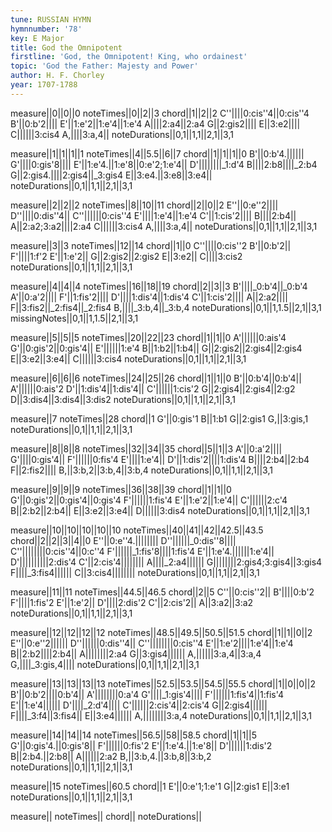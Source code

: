 ```yaml
---
tune: RUSSIAN HYMN
hymnnumber: '78'
key: E Major
title: God the Omnipotent
firstline: 'God, the Omnipotent! King, who ordainest'
topic: 'God the Father: Majesty and Power'
author: H. F. Chorley
year: 1707-1788
---
```

measure||0||0||0
noteTimes||0||2||3
chord||1||2||2
C''||||0:cis''4||0:cis''4
B'||0:b'2||||
E'||1:e'2||1:e'4||1:e'4
A||||2:a4||2:a4
G||2:gis2||||
E||3:e2||||
C||||||3:cis4
A,||||3:a,4||
noteDurations||0,1||1,1||2,1||3,1

measure||1||1||1||1
noteTimes||4||5.5||6||7
chord||1||1||1||0
B'||0:b'4.||||||
G'||||0:gis'8||||
E'||1:e'4.||1:e'8||0:e'2;1:e'4||
D'||||||||_1:d'4
B||||2:b8||||_2:b4
G||2:gis4.||||2:gis4||_3:gis4
E||3:e4.||3:e8||3:e4||
noteDurations||0,1||1,1||2,1||3,1

measure||2||2||2
noteTimes||8||10||11
chord||2||0||2
E''||0:e''2||||
D''||||0:dis''4||
C''||||||0:cis''4
E'||||1:e'4||1:e'4
C'||1:cis'2||||
B||||2:b4||
A||2:a2;3:a2||||2:a4
C||||||3:cis4
A,||||3:a,4||
noteDurations||0,1||1,1||2,1||3,1

measure||3||3
noteTimes||12||14
chord||1||0
C''||||0:cis''2
B'||0:b'2||
F'||||1:f'2
E'||1:e'2||
G||2:gis2||2:gis2
E||3:e2||
C||||3:cis2
noteDurations||0,1||1,1||2,1||3,1

measure||4||4||4
noteTimes||16||18||19
chord||2||3||3
B'||||_0:b'4||_0:b'4
A'||0:a'2||||
F'||1:fis'2||||
D'||||1:dis'4||1:dis'4
C'||1:cis'2||||
A||2:a2||||
F||3:fis2||_2:fis4||_2:fis4
B,||||_3:b,4||_3:b,4
noteDurations||0,1||1,1.5||2,1||3,1
missingNotes||0,1||1,1.5||2,1||3,1

measure||5||5||5
noteTimes||20||22||23
chord||1||1||0
A'||||||0:ais'4
G'||0:gis'2||0:gis'4||
E'||||||1:e'4
B||1:b2||1:b4||
G||2:gis2||2:gis4||2:gis4
E||3:e2||3:e4||
C||||||3:cis4
noteDurations||0,1||1,1||2,1||3,1

measure||6||6||6
noteTimes||24||25||26
chord||1||1||0
B'||0:b'4||0:b'4||
A'||||||0:ais'2
D'||1:dis'4||1:dis'4||
C'||||||1:cis'2
G||2:gis4||2:gis4||2:g2
D||3:dis4||3:dis4||3:dis2
noteDurations||0,1||1,1||2,1||3,1

measure||7
noteTimes||28
chord||1
G'||0:gis'1
B||1:b1
G||2:gis1
G,||3:gis,1
noteDurations||0,1||1,1||2,1||3,1

measure||8||8||8
noteTimes||32||34||35
chord||5||1||3
A'||0:a'2||||
G'||||0:gis'4||
F'||||||0:fis'4
E'||||1:e'4||
D'||1:dis'2||||1:dis'4
B||||2:b4||2:b4
F||2:fis2||||
B,||3:b,2||3:b,4||3:b,4
noteDurations||0,1||1,1||2,1||3,1

measure||9||9||9
noteTimes||36||38||39
chord||1||1||0
G'||0:gis'2||0:gis'4||0:gis'4
F'||||||1:fis'4
E'||1:e'2||1:e'4||
C'||||||2:c'4
B||2:b2||2:b4||
E||3:e2||3:e4||
D||||||3:dis4
noteDurations||0,1||1,1||2,1||3,1

measure||10||10||10||10||10
noteTimes||40||41||42||42.5||43.5
chord||2||2||3||4||0
E''||0:e''4.||||||||
D''||||||_0:dis''8||||
C''||||||||0:cis''4||0:c''4
F'||||||_1:fis'8||||1:fis'4
E'||1:e'4.||||||1:e'4||
D'||||||||||2:dis'4
C'||2:cis'4||||||||
A||||_2:a4||||||
G||||||||2:gis4;3:gis4||3:gis4
F||||_3:fis4||||||
C||3:cis4||||||||
noteDurations||0,1||1,1||2,1||3,1

measure||11||11
noteTimes||44.5||46.5
chord||2||5
C''||0:cis''2||
B'||||0:b'2
F'||||1:fis'2
E'||1:e'2||
D'||||2:dis'2
C'||2:cis'2||
A||3:a2||3:a2
noteDurations||0,1||1,1||2,1||3,1

measure||12||12||12||12
noteTimes||48.5||49.5||50.5||51.5
chord||1||1||0||2
E''||0:e''2||||||
D''||||||0:dis''4||
C''||||||||0:cis''4
E'||1:e'2||||1:e'4||1:e'4
B||2:b2||||2:b4||
A||||||||2:a4
G||3:gis4||||||
A,||||||3:a,4||3:a,4
G,||||_3:gis,4||||
noteDurations||0,1||1,1||2,1||3,1

measure||13||13||13||13
noteTimes||52.5||53.5||54.5||55.5
chord||1||0||0||2
B'||0:b'2||||0:b'4||
A'||||||||0:a'4
G'||||_1:gis'4||||
F'||||||1:fis'4||1:fis'4
E'||1:e'4||||||
D'||||_2:d'4||||
C'||||||2:cis'4||2:cis'4
G||2:gis4||||||
F||||_3:f4||3:fis4||
E||3:e4||||||
A,||||||||3:a,4
noteDurations||0,1||1,1||2,1||3,1

measure||14||14||14
noteTimes||56.5||58||58.5
chord||1||1||5
G'||0:gis'4.||0:gis'8||
F'||||||0:fis'2
E'||1:e'4.||1:e'8||
D'||||||1:dis'2
B||2:b4.||2:b8||
A||||||2:a2
B,||3:b,4.||3:b,8||3:b,2
noteDurations||0,1||1,1||2,1||3,1

measure||15
noteTimes||60.5
chord||1
E'||0:e'1;1:e'1
G||2:gis1
E||3:e1
noteDurations||0,1||1,1||2,1||3,1

measure||
noteTimes||
chord||
noteDurations||

